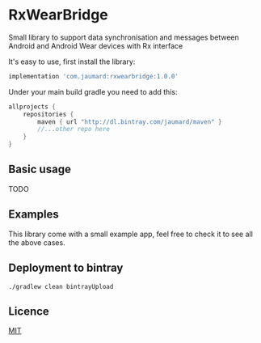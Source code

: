 # RxWearBridge

Small library to support data synchronisation and messages between Android and Android Wear devices with Rx interface

It's easy to use, first install the library:

```groovy
implementation 'com.jaumard:rxwearbridge:1.0.0'
```

Under your main build gradle you need to add this:

```groovy
allprojects {
    repositories {
        maven { url "http://dl.bintray.com/jaumard/maven" }
        //...other repo here
    }
}
```

## Basic usage
TODO

## Examples
This library come with a small example app, feel free to check it to see all the above cases.

## Deployment to bintray
```
./gradlew clean bintrayUpload
```

## Licence

[MIT](https://github.com/jaumard/RxWearBridge/blob/master/LICENSE)
